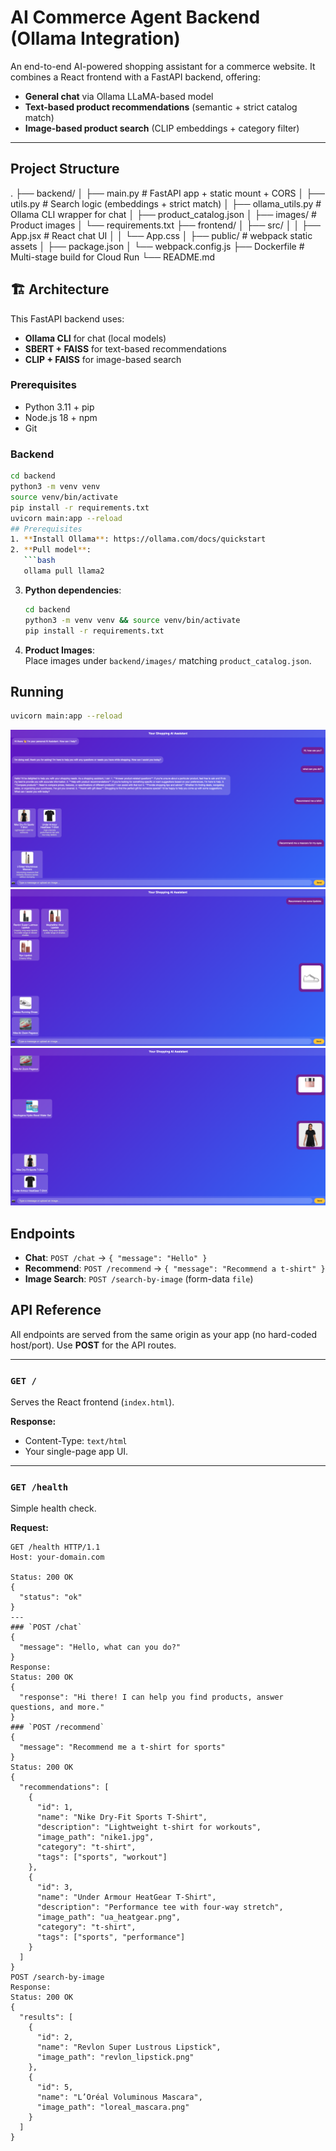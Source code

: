 # AI Commerce Agent Backend (Ollama Integration)

An end-to-end AI-powered shopping assistant for a commerce website. It combines a React frontend with a FastAPI backend, offering:

- **General chat** via Ollama LLaMA-based model  
- **Text-based product recommendations** (semantic + strict catalog match)  
- **Image-based product search** (CLIP embeddings + category filter)  


---
## Project Structure
.
├── backend/
│   ├── main.py             # FastAPI app + static mount + CORS
│   ├── utils.py            # Search logic (embeddings + strict match)
│   ├── ollama_utils.py     # Ollama CLI wrapper for chat
│   ├── product_catalog.json
│   ├── images/             # Product images
│   └── requirements.txt
├── frontend/
│   ├── src/
│   │   ├── App.jsx         # React chat UI
│   │   └── App.css
│   ├── public/             # webpack static assets
│   ├── package.json
│   └── webpack.config.js
├── Dockerfile              # Multi-stage build for Cloud Run
└── README.md

## 🏗 Architecture

This FastAPI backend uses:
- **Ollama CLI** for chat (local models)
- **SBERT + FAISS** for text-based recommendations
- **CLIP + FAISS** for image-based search

### Prerequisites

- Python 3.11 + pip  
- Node.js 18 + npm  
- Git

### Backend

```bash
cd backend
python3 -m venv venv
source venv/bin/activate
pip install -r requirements.txt
uvicorn main:app --reload
## Prerequisites
1. **Install Ollama**: https://ollama.com/docs/quickstart  
2. **Pull model**:  
   ```bash
   ollama pull llama2
   ```
3. **Python dependencies**:
   ```bash
   cd backend
   python3 -m venv venv && source venv/bin/activate
   pip install -r requirements.txt
   ```
4. **Product Images**:  
   Place images under `backend/images/` matching `product_catalog.json`.

## Running
```bash
uvicorn main:app --reload
```
![UI Screenshot](assets/fig1.png)
![UI Screenshot](assets/fig2.png)
![UI Screenshot](assets/fig3.png)
## Endpoints
- **Chat**: `POST /chat` → `{ "message": "Hello" }`  
- **Recommend**: `POST /recommend` → `{ "message": "Recommend a t-shirt" }`  
- **Image Search**: `POST /search-by-image` (form-data `file`)

## API Reference

All endpoints are served from the same origin as your app (no hard-coded host/port). Use **POST** for the API routes.

---

### `GET /`

Serves the React frontend (`index.html`).

**Response:**  
- Content-Type: `text/html`  
- Your single-page app UI.

---

### `GET /health`

Simple health check.

**Request:**  
```http
GET /health HTTP/1.1
Host: your-domain.com

Status: 200 OK
{
  "status": "ok"
}
--- 
### `POST /chat`
{
  "message": "Hello, what can you do?"
}
Response: 
Status: 200 OK
{
  "response": "Hi there! I can help you find products, answer questions, and more."
}
### `POST /recommend`
{
  "message": "Recommend me a t-shirt for sports"
}
Status: 200 OK
{
  "recommendations": [
    {
      "id": 1,
      "name": "Nike Dry-Fit Sports T-Shirt",
      "description": "Lightweight t-shirt for workouts",
      "image_path": "nike1.jpg",
      "category": "t-shirt",
      "tags": ["sports", "workout"]
    },
    {
      "id": 3,
      "name": "Under Armour HeatGear T-Shirt",
      "description": "Performance tee with four-way stretch",
      "image_path": "ua_heatgear.png",
      "category": "t-shirt",
      "tags": ["sports", "performance"]
    }
  ]
}
POST /search-by-image
Response: 
Status: 200 OK
{
  "results": [
    {
      "id": 2,
      "name": "Revlon Super Lustrous Lipstick",
      "image_path": "revlon_lipstick.png"
    },
    {
      "id": 5,
      "name": "L’Oréal Voluminous Mascara",
      "image_path": "loreal_mascara.png"
    }
  ]
}
